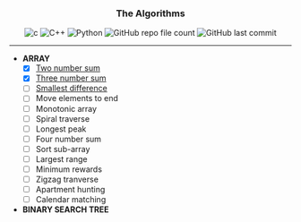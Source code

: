 <!-- ===== HEADER SECTION ===== -->
<div align=center>
  <h3>The Algorithms</h3>
  
  <!-- ===== SHIELDS SECTION ===== -->
  <img alt="c" src="https://img.shields.io/badge/C-11-informational">
  <img alt="C++" src="https://img.shields.io/badge/C%2B%2B-11-9cf">
  <img alt="Python" src="https://img.shields.io/badge/python-3.10-yellowgreen">
  <img alt="GitHub repo file count" src="https://img.shields.io/github/directory-file-count/cheenathana/the_algorithms">
  <img alt="GitHub last commit" src="https://img.shields.io/github/last-commit/cheenathana/the_algorithms">
  
  <hr>
</div>

- <b>ARRAY</b>
  - [x] [Two number sum](https://github.com/cheenathana/the_algorithms/tree/main/two_number_sum)
  - [x] [Three number sum](https://github.com/cheenathana/the_algorithms/tree/main/three_number_sum)
  - [ ] [Smallest difference](https://github.com/cheenathana/the_algorithms/tree/main/smallest_difference)
  - [ ] Move elements to end
  - [ ] Monotonic array
  - [ ] Spiral traverse
  - [ ] Longest peak
  - [ ] Four number sum
  - [ ] Sort sub-array
  - [ ] Largest range
  - [ ] Minimum rewards
  - [ ] Zigzag tranverse
  - [ ] Apartment hunting
  - [ ] Calendar matching
 
- <b>BINARY SEARCH TREE</b>
